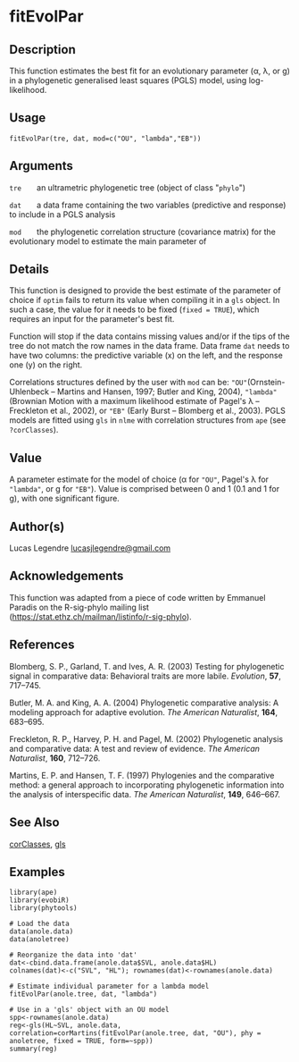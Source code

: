 # fitEvolPar

## Description

This function estimates the best fit for an evolutionary parameter (α, λ, or g) in a phylogenetic generalised least squares (PGLS) model, using log-likelihood.

## Usage
```
fitEvolPar(tre, dat, mod=c("OU", "lambda","EB"))
```

## Arguments
`tre` &nbsp; &nbsp; &nbsp; an ultrametric phylogenetic tree (object of class "`phylo`")

`dat` &nbsp; &nbsp; &nbsp; a data frame containing the two variables (predictive and response) to include in a PGLS analysis

`mod` &nbsp; &nbsp; &nbsp; the phylogenetic correlation structure (covariance matrix) for the evolutionary model to estimate the main parameter of

## Details
This function is designed to provide the best estimate of the parameter of choice if `optim` fails to return its value when compiling it in a `gls` object. In such a case, the value for it needs to be fixed (`fixed = TRUE`), which requires an input for the parameter's best fit.

Function will stop if the data contains missing values and/or if the tips of the tree do not match the row names in the data frame. Data frame `dat` needs to have two columns: the predictive variable (x) on the left, and the response one (y) on the right.

Correlations structures defined by the user with `mod` can be: `"OU"`(Ornstein-Uhlenbeck – Martins and Hansen, 1997; Butler and King, 2004), `"lambda"` (Brownian Motion with a maximum likelihood estimate of Pagel's λ – Freckleton et al., 2002), or `"EB"` (Early Burst – Blomberg et al., 2003). PGLS models are fitted using `gls` in `nlme` with correlation structures from `ape` (see `?corClasses`).

## Value
A parameter estimate for the model of choice (α for `"OU"`, Pagel's λ for `"lambda"`, or g for `"EB"`). Value is comprised between 0 and 1 (0.1 and 1 for g), with one significant figure.

## Author(s)
Lucas Legendre <lucasjlegendre@gmail.com>

## Acknowledgements
This function was adapted from a piece of code written by Emmanuel Paradis on the R-sig-phylo mailing list (<https://stat.ethz.ch/mailman/listinfo/r-sig-phylo>).

## References

Blomberg, S. P., Garland, T. and Ives, A. R. (2003) Testing for phylogenetic signal in comparative data: Behavioral traits are more labile. <i>Evolution</i>, <b>57</b>, 717–745.

Butler, M. A. and King, A. A. (2004) Phylogenetic comparative analysis: A modeling approach for adaptive evolution. <i>The American Naturalist</i>, <b>164</b>, 683–695.  

Freckleton, R. P., Harvey, P. H. and Pagel, M. (2002) Phylogenetic analysis and comparative data: A test and review of evidence. <i>The American Naturalist</i>, <b>160</b>, 712–726.  

Martins, E. P. and Hansen, T. F. (1997) Phylogenies and the comparative method: a general approach to incorporating phylogenetic information into the analysis of interspecific data. <i>The American Naturalist</i>, <b>149</b>, 646–667.

## See Also
[corClasses](https://cran.r-project.org/web/packages/ape/ape.pdf#Rfn.corClasses), [gls](https://cran.r-project.org/web/packages/nlme/nlme.pdf#Rfn.gls)

## Examples
```
library(ape)
library(evobiR)
library(phytools)

# Load the data
data(anole.data)
data(anoletree)

# Reorganize the data into 'dat'
dat<-cbind.data.frame(anole.data$SVL, anole.data$HL)
colnames(dat)<-c("SVL", "HL"); rownames(dat)<-rownames(anole.data)

# Estimate individual parameter for a lambda model
fitEvolPar(anole.tree, dat, "lambda")

# Use in a 'gls' object with an OU model
spp<-rownames(anole.data)
reg<-gls(HL~SVL, anole.data, correlation=corMartins(fitEvolPar(anole.tree, dat, "OU"), phy = anoletree, fixed = TRUE, form=~spp))
summary(reg)
```
